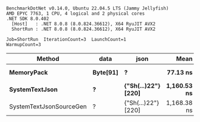 ```

BenchmarkDotNet v0.14.0, Ubuntu 22.04.5 LTS (Jammy Jellyfish)
AMD EPYC 7763, 1 CPU, 4 logical and 2 physical cores
.NET SDK 8.0.402
  [Host]   : .NET 8.0.8 (8.0.824.36612), X64 RyuJIT AVX2
  ShortRun : .NET 8.0.8 (8.0.824.36612), X64 RyuJIT AVX2

Job=ShortRun  IterationCount=3  LaunchCount=1  
WarmupCount=3  

```
| Method                  | data     | json                | Mean        | Error     | StdDev   | Min         | Max         | Gen0   | Allocated |
|------------------------ |--------- |-------------------- |------------:|----------:|---------:|------------:|------------:|-------:|----------:|
| **MemoryPack**              | **Byte[91]** | **?**                   |    **77.13 ns** |  **4.159 ns** | **0.228 ns** |    **76.93 ns** |    **77.38 ns** | **0.0019** |     **168 B** |
| **SystemTextJson**          | **?**        | **{&quot;Sh(...)22&quot;} [220]** | **1,160.53 ns** | **33.192 ns** | **1.819 ns** | **1,158.58 ns** | **1,162.17 ns** | **0.0019** |     **168 B** |
| SystemTextJsonSourceGen | ?        | {&quot;Sh(...)22&quot;} [220] | 1,168.38 ns |  8.536 ns | 0.468 ns | 1,168.10 ns | 1,168.92 ns | 0.0019 |     168 B |
